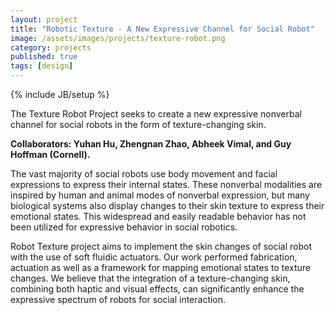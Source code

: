 ```yaml
---
layout: project
title: "Robotic Texture - A New Expressive Channel for Social Robot"
image: /assets/images/projects/texture-robot.png
category: projects
published: true
tags: [design]
---
```

{% include JB/setup %}

The Texture Robot Project seeks to create a new expressive nonverbal channel for social robots in the form of texture-changing skin.

**Collaborators: Yuhan Hu, Zhengnan Zhao, Abheek Vimal, and Guy Hoffman (Cornell).**

The vast majority of social robots use body movement and facial expressions to express their internal states. These nonverbal modalities are inspired by human and animal modes of nonverbal expression, but many biological systems also display changes to their skin texture to express their emotional states. This widespread and easily readable behavior has not been utilized for expressive behavior in social robotics.

Robot Texture project aims to implement the skin changes of social robot with the use of soft fluidic actuators. Our work performed fabrication, actuation as well as a framework for mapping emotional states to texture changes. We believe that the integration of a texture-changing skin, combining both haptic and visual effects, can significantly enhance the expressive spectrum of robots for social interaction.



